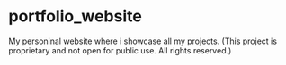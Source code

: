 # portfolio_website
My personinal website where i showcase all my projects. (This project is proprietary and not open for public use. All rights reserved.)
